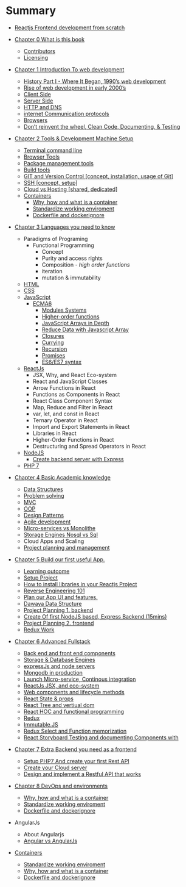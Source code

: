 # Summary

* [Reactjs Frontend development from scratch](README.md)
* [Chapter 0 What is this book](chapter-0-what-is-this-book.md)
  * [Contributors](chapter-0-what-is-this-book/contributers.md)
  * [Licensing](chapter-0-what-is-this-book/licensing.md)
* [Chapter 1 Introduction To web development](chapter_1/README.md)
  * [History Part I - Where It Began, 1990’s web development](chapter_1/history_part_i_-_where_it_began,_1990s_web_develop.md)
  * [Rise of web development in early 2000’s](chapter_1/rise_of_web_development_in_early_2000s.md)
  * [Client Side ](chapter_1/client_side.md)
  * [Server Side](chapter_1/server_side.md)
  * [HTTP and DNS](chapter_1/http_and_dns.md)
  * [internet Communication protocols](chapter_1/sockers-ajax.md)
  * [Browsers](chapter_1/browsers.md)
  * [Don’t reinvent the wheel, Clean Code, Documenting, & Testing](chapter_1/dont_reinvent_the_wheel,_clean_code,_documenting,_.md)
* [Chapter 2 Tools & Development Machine Setup](chapter_2/README.md)
  * [Terminal command line](chapter_3/terminal_command_line.md)
  * [Browser Tools](chapter_3/browser_tools.md)
  * [Package management tools](chapter_3/package_management_tools.md)
  * [Build tools](chapter_3/build_tools.md)
  * [GIT and Version Control \[concept, installation, usage of Git\]](chapter_3/git.md)
  * [SSH \[concept, setup\]](chapter_3/ssh_[concept,_setup].md)
  * [Cloud vs Hosting \[shared, dedicated\]](chapter_3/cloud_vs_hosting_[shared,_dedicated].md)
  * [Containers](chapter_8/What_is_a_container.md)
    * [Why, how and what is a container](chapter_8/What_is_a_container.md)
    * [Standardize working enviroment](chapter_8/create_your_first_container.md)
    * [Dockerfile and dockerignore](chapter_8/dockerfile_and_dockerignore.md)
  
* [Chapter 3 Languages you need to know](chapter_3/README.md)
  * Paradigms of Programing
    * Functional Programming
      * Concept
      * Purity and access rights
      * Composition *- high order functions*
      * iteration
      * mutation & immutability
  * [HTML](chapter_3/html.md)
  * [CSS](chapter_3/css.md)
  * [JavaScript](chapter_3/javascript.md)
    * [ECMA6](chapter_3/javascript/ecma6.md)
      * [Modules Systems](chapter_3/javascript/ecma6/modules.md)
      * [Higher-order functions](chapter_3/javascript/ecma6/higher_order_functions.md)
      * [JavaScript Arrays in Depth](chapter_3/javascript/ecma6/arrays_in_depth.md)
      * [Reduce Data with Javascript Array](chapter_3/javascript/ecma6/reduce_data.md)
      * [Closures](chapter_3/javascript/ecma6/closures.md)
      * [Currying](chapter_3/javascript/ecma6/currying.md)
      * [Recursion](chapter_3/javascript/ecma6/recursion.md)
      * [Promises](chapter_3/javascript/ecma6/promises.md)
      * [ES6/ES7 syntax](chapter_3/javascript/ecma6/syntax.md)
   * [ReactJs](chapter_3/jsx.md)
     * JSX, Why, and React Eco-system
     * React and JavaScript Classes
     * Arrow Functions in React
     * Functions as Components in React
     * React Class Component Syntax
     * Map, Reduce and Filter in React
     * var, let, and const in React
     * Ternary Operator in React
     * Import and Export Statements in React
     * Libraries in React
     * Higher-Order Functions in React
     * Destructuring and Spread Operators in React
  * [NodeJS](chapter_3/nodejs.md)
    * [Create backend server with Express](chapter_3/nodejs/express.md)
  * [PHP 7](chapter_3/php_7.md)
* [Chapter 4 Basic Academic knowledge](chapter_4/README.md)
  * [Data Structures](chapter_4/data_structures.md)
  * [Problem solving](chapter_4/problem_solving.md)
  * [MVC](chapter_4/mvc.md)
  * [OOP](chapter_4/oop.md)
  * [Design Patterns](chapter_4/design_patterns.md)
  * [Agile development](chapter_4/agile_development.md)
  * [Micro-services vs Monolithe](chapter_4/micro_services.md)
  * [Storage Engines Nosql vs Sql](chapter_4/nosql.md)
  * Cloud Apps and Scaling
  * [Project planning and management](chapter_4/project_planning_and_management.md)
* [Chapter 5 Build our first useful App.](chapter_5/README.md)
  * [Learning outcome](chapter_5/learning_outcome.md)
  * [Setup Project](chapter_5/setup_project.md)
  * [How to install libraries in your Reactjs Project](chapter_5/how_to_install_libraries_in_your_reactjs_project.md)
  * [Reverse Engineering 101](chapter_5/reverse_engineering_101.md)
  * [Plan our App UI and features.](chapter_5/plan_our_app_ui_and_features.md)
  * [Dawaya Data Structure](chapter_5/dawaya_data_structure.md)
  * [Project Planning 1. backend](chapter_5/project-planning.md)
  * [Create Of first NodeJS based, Express Backend \(15mins\)](chapter_5/create_of_first_nodejs_based,_express_backend_15mi.md)
  * [Project Planning 2. frontend](chapter_5/project-planning2.md)
  * [Redux Work](chapter_5/plan_our_app_ui_and_features.md)
* [Chapter 6 Advanced Fullstack](chapter_6/README.md)
  * [Back end and front end components](chapter_6/components.md)
  * [Storage & Database Engines](chapter_6/engines.md)
  * [expressJs and node servers](chapter_6/express.md)
  * [Mongodb in production](chapter_6/mongo.md)
  * [Launch Micro-service, Continous integration](chapter_6/ci.md)
  * [ReactJs JSX, and eco-system](chapter_6/react_0_lifecycle.md)
  * [Web components and lifecycle methods](chapter_6/react_1_lifecycle.md)
  * [React State & props](chapter_6/react_2_props.md)
  * [React Tree and vertiual dom](chapter_6/react_3_dom.md)
  * [React HOC and functional programming](chapter_6/react_3_dom.md)
  * [Redux](chapter_6/redux.md)
  * [Immutable.JS](chapter_6/immutablejs.md)
  * [Redux Select and Function memorization](chapter_6/redux_select_and_function_memorization.md)
  * [React Storyboard Testing and documenting Components with](chapter_6/react_storyboard_testing_and_documenting_component.md)
* [Chapter 7 Extra Backend you need as a frontend](chapter_7/README.md)
  * [Setup PHP7 And create your first Rest API](chapter_7/setup_php7_and_create_your_first_rest_api.md)
  * [Create your Cloud server](chapter_7/create_your_cloud_server.md)
  * [Design and implement a Restful API that works](chapter_7/design_and_implement_a_restful_api_that_works.md)
* [Chapter 8 DevOps and environments](chapter_8/README.md)
  * [Why, how and what is a container](chapter_8/What_is_a_container.md)
  * [Standardize working enviroment](chapter_8/create_your_first_container.md)
  * [Dockerfile and dockerignore](chapter_8/dockerfile_and_dockerignore.md)
    
* AngularJs
  * About Angularjs
  * [Angular vs AngularJs](pros-and-cons-of-angular-v1.md)

* [Containers](chapter_8/README.md)
  * [Standardize working enviroment](chapter_8/create_your_first_container.md)
  * [Why, how and what is a container](chapter_8/What_is_a_container.md)
  * [Dockerfile and dockerignore](chapter_8/dockerfile_and_dockerignore.md)
